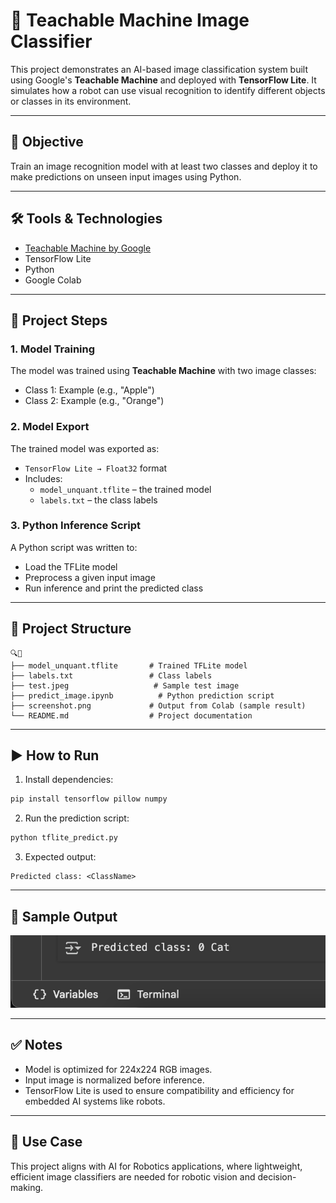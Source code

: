 # 🤖 Teachable Machine Image Classifier

This project demonstrates an AI-based image classification system built using Google's **Teachable Machine** and deployed with **TensorFlow Lite**. It simulates how a robot can use visual recognition to identify different objects or classes in its environment.

---

## 🌟 Objective

Train an image recognition model with at least two classes and deploy it to make predictions on unseen input images using Python.

---

## 🛠️ Tools & Technologies

- [Teachable Machine by Google](https://teachablemachine.withgoogle.com/)
- TensorFlow Lite
- Python
- Google Colab

---

## 🧪 Project Steps

### 1. Model Training

The model was trained using **Teachable Machine** with two image classes:

- Class 1: Example (e.g., "Apple")
- Class 2: Example (e.g., "Orange")

### 2. Model Export

The trained model was exported as:

- `TensorFlow Lite → Float32` format
- Includes:
  - `model_unquant.tflite` – the trained model
  - `labels.txt` – the class labels

### 3. Python Inference Script

A Python script was written to:

- Load the TFLite model
- Preprocess a given input image
- Run inference and print the predicted class

---

## 📂 Project Structure

```
🔍📂
├── model_unquant.tflite       # Trained TFLite model  
├── labels.txt                 # Class labels  
├── test.jpeg                   # Sample test image  
├── predict_image.ipynb          # Python prediction script  
├── screenshot.png             # Output from Colab (sample result)  
└── README.md                  # Project documentation  
```

---

## ▶️ How to Run

1. Install dependencies:

```bash
pip install tensorflow pillow numpy
```

2. Run the prediction script:

```bash
python tflite_predict.py
```

3. Expected output:

```
Predicted class: <ClassName>
```

---

## 📸 Sample Output

![Sample Output](screenshot.jpg)

---

## ✅ Notes

- Model is optimized for 224x224 RGB images.
- Input image is normalized before inference.
- TensorFlow Lite is used to ensure compatibility and efficiency for embedded AI systems like robots.

---

## 📍 Use Case

This project aligns with AI for Robotics applications, where lightweight, efficient image classifiers are needed for robotic vision and decision-making.

